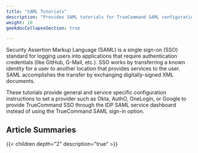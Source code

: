 ```yaml
---
title: "SAML Tutorials"
description: "Provides SAML tutorials for TrueCommand SAML configurations."
weight: 10
geekdocCollapseSection: true

---
```


Security Assertion Markup Language (SAML) is a single sign-on (SSO) standard for logging users into applications that require authentication credentials (like GitHub, G-Mail, etc.).
SSO works by transferring a known identity for a user to another location that provides services to the user.
 SAML accomplishes the transfer by exchanging digitally-signed XML documents.
 
These tutorials provide general and service specific configuration instructions to set a provider such as Okta, AuthO, OneLogin, or Google to provide TrueCommand SSO through the IDP SAML service dashboard instead of using the TrueCommand SAML sign-in option.

## Article Summaries

{{< children depth="2" description="true" >}}
